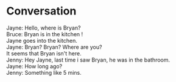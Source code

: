 Conversation
=============

Jayne: Hello, where is Bryan? <br/>
Bruce: Bryan is in the kitchen !<br/>
Jayne goes into the kitchen. <br/>
Jayne: Bryan? Bryan? Where are you?<br/>
It seems that Bryan isn't here. <br/>
Jenny: Hey Jayne, last time i saw Bryan, he was in the bathroom. <br/>
Jayne: How long ago? <br/>
Jenny: Something like 5 mins. <br/>
>